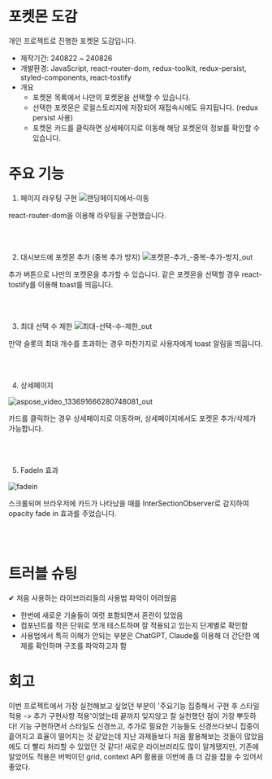 # 포켓몬 도감
개인 프로젝트로 진행한 포켓몬 도감입니다.
- 제작기간: 240822 ~ 240826
- 개뱔환경: JavaScript, react-router-dom, redux-toolkit, redux-persist, styled-components, react-tostify
- 개요
  - 포켓몬 목록에서 나만의 포켓몬을 선택할 수 있습니다.
  - 선택한 포켓몬은 로컬스토리지에 저장되어 재접속시에도 유지됩니다. (redux persist 사용)
  - 포켓몬 카드를 클릭하면 상세페이지로 이동해 해당 포켓몬의 정보를 확인할 수 있습니다.
 

# 주요 기능
1. 페이지 라우팅 구현
   ![랜딩페이지에서-이동](https://github.com/user-attachments/assets/4f0193f7-8c14-4d0f-9ce8-c2d03ed16922)

react-router-dom을 이용해 라우팅을 구현했습니다.

<br/>
<br/>

2. 대시보드에 포켓몬 추가 (중복 추가 방지)
   ![포켓몬-추가_-중복-추가-방지_out](https://github.com/user-attachments/assets/27eecd21-4a2b-4325-8a97-844712d216d8)

추가 버튼으로 나만의 포켓몬을 추가할 수 있습니다.
같은 포켓몬을 선택할 경우 react-tostify를 이용해 toast를 띄웁니다.

<br/>
<br/>

3. 최대 선택 수 제한
![최대-선택-수-제한_out](https://github.com/user-attachments/assets/35deee43-e424-4ed6-b5f3-0eb52909eb49)

만약 슬롯의 최대 개수를 초과하는 경우 마찬가지로 사용자에게 toast 알림을 띄웁니다.

<br/>
<br/>

4. 상세페이지

![aspose_video_133691666280748081_out](https://github.com/user-attachments/assets/d561419c-fe43-4c81-8722-092f7020ec41)

카드를 클릭하는 경우 상세페이지로 이동하며, 상세페이지에서도 포켓몬 추가/삭제가 가능합니다.

<br/>
<br/>

5. FadeIn 효과

![fadein](https://github.com/user-attachments/assets/069e9037-d44f-4b47-ac3c-29611e6d253e)

스크롤되며 브라우저에 카드가 나타났을 때를 InterSectionObserver로 감지하여 opacity fade in 효과를 주었습니다.


<br/>
<br/>

# 트러블 슈팅
✔︎ 처음 사용하는 라이브러리들의 사용법 파악이 어려웠음
- 한번에 새로운 기술들이 여럿 포함되면서 혼란이 있었음
- 컴포넌트를 작은 단위로 쪼개 테스트하며 잘 적용되고 있는지 단계별로 확인함
- 사용법에서 특히 이해가 안되는 부분은 ChatGPT, Claude를 이용해 더 간단한 예제를 확인하며 구조를 파악하고자 함

# 회고
이번 프로젝트에서 가장 실천해보고 싶었던 부분이 '주요기능 집중해서 구현 후 스타일 적용 -> 추가 구현사항 적용'이었는데 끝까지 잊지않고 잘 실천했던 점이 가장 뿌듯하다!
기능 구현하면서 스타일도 신경쓰고, 추가로 필요한 기능들도 신경쓰다보니 집중이 흩어지고 효율이 떨어지는 것 같았는데 지난 과제들보다 처음 활용해보는 것들이 많았음에도 더 빨리 처리할 수 있었던 것 같다!
새로운 라이브러리도 많이 알게됐지만, 기존에 알았어도 적용은 버벅이던 grid, context API 활용을 이번에 좀 더 감을 잡을 수 있어서 좋았다.
